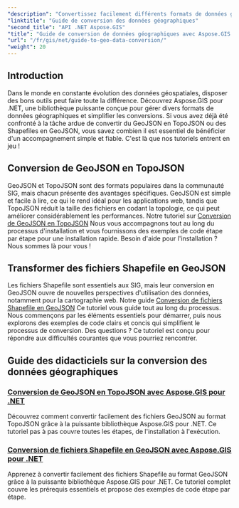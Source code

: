 ```yaml
---
"description": "Convertissez facilement différents formats de données géographiques avec Aspose.GIS pour .NET. Découvrez nos tutoriels sur GeoJSON, TopoJSON et Shapefiles."
"linktitle": "Guide de conversion des données géographiques"
"second_title": "API .NET Aspose.GIS"
"title": "Guide de conversion de données géographiques avec Aspose.GIS pour .NET"
"url": "/fr/gis/net/guide-to-geo-data-conversion/"
"weight": 20
---
```


## Introduction

Dans le monde en constante évolution des données géospatiales, disposer des bons outils peut faire toute la différence. Découvrez Aspose.GIS pour .NET, une bibliothèque puissante conçue pour gérer divers formats de données géographiques et simplifier les conversions. Si vous avez déjà été confronté à la tâche ardue de convertir du GeoJSON en TopoJSON ou des Shapefiles en GeoJSON, vous savez combien il est essentiel de bénéficier d'un accompagnement simple et fiable. C'est là que nos tutoriels entrent en jeu !

## Conversion de GeoJSON en TopoJSON

GeoJSON et TopoJSON sont des formats populaires dans la communauté SIG, mais chacun présente des avantages spécifiques. GeoJSON est simple et facile à lire, ce qui le rend idéal pour les applications web, tandis que TopoJSON réduit la taille des fichiers en codant la topologie, ce qui peut améliorer considérablement les performances. Notre tutoriel sur [Conversion de GeoJSON en TopoJSON](./converting-geojson-to-topojson/) Nous vous accompagnons tout au long du processus d'installation et vous fournissons des exemples de code étape par étape pour une installation rapide. Besoin d'aide pour l'installation ? Nous sommes là pour vous !

## Transformer des fichiers Shapefile en GeoJSON

Les fichiers Shapefile sont essentiels aux SIG, mais leur conversion en GeoJSON ouvre de nouvelles perspectives d'utilisation des données, notamment pour la cartographie web. Notre guide [Conversion de fichiers Shapefile en GeoJSON](./converting-shapefile-to-geojson/) Ce tutoriel vous guide tout au long du processus. Nous commençons par les éléments essentiels pour démarrer, puis nous explorons des exemples de code clairs et concis qui simplifient le processus de conversion. Des questions ? Ce tutoriel est conçu pour répondre aux difficultés courantes que vous pourriez rencontrer.

## Guide des didacticiels sur la conversion des données géographiques
### [Conversion de GeoJSON en TopoJSON avec Aspose.GIS pour .NET](./converting-geojson-to-topojson/)
Découvrez comment convertir facilement des fichiers GeoJSON au format TopoJSON grâce à la puissante bibliothèque Aspose.GIS pour .NET. Ce tutoriel pas à pas couvre toutes les étapes, de l'installation à l'exécution.
### [Conversion de fichiers Shapefile en GeoJSON avec Aspose.GIS pour .NET](./converting-shapefile-to-geojson/)
Apprenez à convertir facilement des fichiers Shapefile au format GeoJSON grâce à la puissante bibliothèque Aspose.GIS pour .NET. Ce tutoriel complet couvre les prérequis essentiels et propose des exemples de code étape par étape.